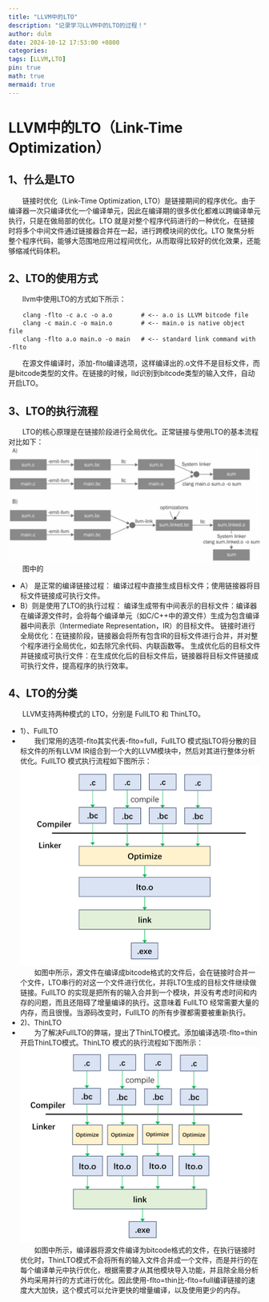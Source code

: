 ```yaml
---
title: "LLVM中的LTO"
description: "记录学习LLVM中的LTO的过程！"
author: dulm
date: 2024-10-12 17:53:00 +0800
categories: 
tags: [LLVM,LTO]
pin: true
math: true
mermaid: true
---
```

# LLVM中的LTO（Link-Time Optimization）
## 1、什么是LTO
&emsp;&emsp;链接时优化（Link-Time Optimization, LTO）是链接期间的程序优化。由于编译器一次只编译优化一个编译单元，因此在编译期的很多优化都难以跨编译单元执行，只是在做局部的优化。LTO 就是对整个程序代码进行的一种优化，在链接时将多个中间文件通过链接器合并在一起，进行跨模块间的优化。LTO 聚焦分析整个程序代码，能够大范围地应用过程间优化，从而取得比较好的优化效果，还能够缩减代码体积。
## 2、LTO的使用方式
&emsp;&emsp;llvm中使用LTO的方式如下所示：   
```
  	clang -flto -c a.c -o a.o        # <-- a.o is LLVM bitcode file
  	clang -c main.c -o main.o        # <-- main.o is native object file
  	clang -flto a.o main.o -o main   # <-- standard link command with -flto
```
&emsp;&emsp;在源文件编译时，添加-flto编译选项，这样编译出的.o文件不是目标文件，而是bitcode类型的文件。在链接的时候，lld识别到bitcode类型的输入文件，自动开启LTO。
## 3、LTO的执行流程
&emsp;&emsp;LTO的核心原理是在链接阶段进行全局优化。正常链接与使用LTO的基本流程对比如下：
  ![lto](/assets/pic/image_.png)
&emsp;&emsp;图中的
- A）	是正常的编译链接过程：
编译过程中直接生成目标文件；使用链接器将目标文件链接成可执行文件。
- B）则是使用了LTO的执行过程： 
编译生成带有中间表示的目标文件：编译器在编译源文件时，会将每个编译单元（如C/C++中的源文件）生成为包含编译器中间表示（Intermediate Representation，IR）的目标文件。
链接时进行全局优化：在链接阶段，链接器会将所有包含IR的目标文件进行合并，并对整个程序进行全局优化，如去除冗余代码、内联函数等。
生成优化后的目标文件并链接成可执行文件：在生成优化后的目标文件后，链接器将目标文件链接成可执行文件，提高程序的执行效率。
## 4、LTO的分类
&emsp;&emsp;LLVM支持两种模式的 LTO，分别是 FullLTO 和 ThinLTO。
- 1）、FullLTO
- &emsp;&emsp;我们常用的选项-flto其实代表-flto=full，FullLTO 模式指LTO将分散的目标文件的所有LLVM IR组合到一个大的LLVM模块中，然后对其进行整体分析优化。FullLTO 模式执行流程如下图所示：
 ![fulllto](/assets/pic/image_1.png)
&emsp;&emsp;如图中所示，源文件在编译成bitcode格式的文件后，会在链接时合并一个文件，LTO串行的对这一个文件进行优化，并将LTO生成的目标文件继续做链接。FullLTO 的实现是把所有的输入合并到一个模块，并没有考虑时间和内存的问题，而且还阻碍了增量编译的执行。这意味着 FullLTO 经常需要大量的内存，而且很慢。当源码改变时，FullLTO 的所有步骤都需要被重新执行。
- 2)、ThinLTO
- &emsp;&emsp;为了解决FullLTO的弊端，提出了ThinLTO模式。添加编译选项-flto=thin开启ThinLTO模式。ThinLTO 模式的执行流程如下图所示：
![thinlto](/assets/pic/thinlto.png)
&emsp;&emsp;如图中所示，编译器将源文件编译为bitcode格式的文件，在执行链接时优化时，ThinLTO模式不会将所有的输入文件合并成一个文件，而是并行的在每个编译单元中执行优化，根据需要才从其他模块导入功能，并且除全局分析外均采用并行的方式进行优化。因此使用-flto=thin比-flto=full编译链接的速度大大加快，这个模式可以允许更快的增量编译，以及使用更少的内存。
